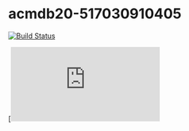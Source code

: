 # acmdb20-517030910405

[![Build Status](https://dev.azure.com/simpleacmdb/acmdb/_apis/build/status/517030910405.acmdb20-517030910405%20(1)?branchName=master)](https://dev.azure.com/simpleacmdb/acmdb/_build/latest?definitionId=2&branchName=master)


[![pdfview](https://github.com/517030910405/acmdb20-517030910405/blob/master/DBMS_%20Lab1%20Simple%20DB.pdf)